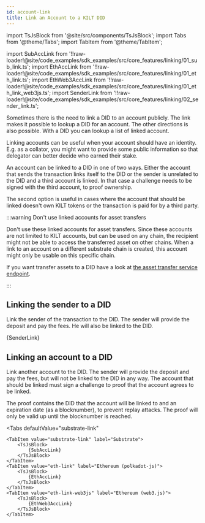 ```yaml
---
id: account-link
title: Link an Account to a KILT DID
---
```


import TsJsBlock from '@site/src/components/TsJsBlock';
import Tabs from '@theme/Tabs';
import TabItem from '@theme/TabItem';

import SubAccLink from '!!raw-loader!@site/code_examples/sdk_examples/src/core_features/linking/01_sub_link.ts';
import EthAccLink from '!!raw-loader!@site/code_examples/sdk_examples/src/core_features/linking/01_eth_link.ts';
import EthWeb3AccLink from '!!raw-loader!@site/code_examples/sdk_examples/src/core_features/linking/01_eth_link_web3js.ts';
import SenderLink from '!!raw-loader!@site/code_examples/sdk_examples/src/core_features/linking/02_sender_link.ts';

Sometimes there is the need to link a DID to an account publicly.
The link makes it possible to lookup a DID for an account.
The other directions is also possible.
With a DID you can lookup a list of linked account.

Linking accounts can be useful when your account should have an identity.
E.g. as a collator, you might want to provide some public information so that delegator can better decide who earned their stake.

An account can be linked to a DID in one of two ways.
Either the account that sends the transaction links itself to the DID or the sender is unrelated to the DID and a third account is linked.
In that case a challenge needs to be signed with the third account, to proof ownership.

The second option is useful in cases where the account that should be linked doesn't own KILT tokens or the transaction is paid for by a third party.

:::warning Don't use linked accounts for asset transfers

Don't use these linked accounts for asset transfers.
Since these accounts are not limited to KILT accounts, but can be used on any chain, the recipient might not be able to access the transferred asset on other chains.
When a link to an account on a different substrate chain is created, this account might only be usable on this specific chain.

If you want transfer assets to a DID have a look at [the asset transfer service endpoint](https://github.com/KILTprotocol/spec-KiltTransferAssetRecipientV1).

:::

## Linking the sender to a DID

Link the sender of the transaction to the DID.
The sender will provide the deposit and pay the fees.
He will also be linked to the DID.

<TsJsBlock>
  {SenderLink}
</TsJsBlock>

## Linking an account to a DID

Link another account to the DID.
The sender will provide the deposit and pay the fees, but will not be linked to the DID in any way.
The account that should be linked must sign a challenge to proof that the account agrees to be linked.

The proof contains the DID that the account will be linked to and an expiration date (as a blocknumber), to prevent replay attacks.
The proof will only be valid up until the blocknumber is reached.

<Tabs
  defaultValue="substrate-link"
>
    <TabItem value="substrate-link" label="Substrate">
        <TsJsBlock>
            {SubAccLink}
        </TsJsBlock>
    </TabItem>
    <TabItem value="eth-link" label="Ethereum (polkadot-js)">
        <TsJsBlock>
            {EthAccLink}
        </TsJsBlock>
    </TabItem>
    <TabItem value="eth-link-web3js" label="Ethereum (web3.js)">
        <TsJsBlock>
            {EthWeb3AccLink}
        </TsJsBlock>
    </TabItem>
</Tabs>
